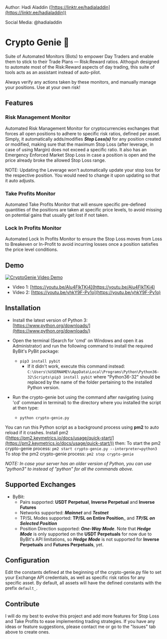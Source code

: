 Author: Hadi Aladdin ([https://linktr.ee/hadialaddin](https://linktr.ee/hadialaddin))

Social Media: @hadialaddin

# Crypto Genie 🧞

Suite of Automated Monitors (Bots) to empower Day Traders and enable them to stick to their Trade Plans — Risk:Reward ratios.
Althoguh designed to automate most of the Risk:Reward aspects of day trading, this suite of tools acts as an assistant instead of auto-pilot.

Always verify any actions taken by these monitors, and manually manage your positions. Use at your own risk!

## Features

### Risk Management Monitor
Automated Risk Management Monitor for cryptocurrencies exchanges that forces all open positions to adhere to specific risk ratios, defined per asset. Simply, it automatically adds/modifies _**Stop Loss(s)**_ for any position created or modified, making sure that the maximum Stop Loss (after leverage, in case of using Margin) does not exceed a specific ratio. It also has an Emergency Enforced Market Stop Loss in case a position is open and the price already broke the allowed Stop Loss range.

NOTE: Updating the Leverage won't automatically update your stop loss for the respective position. You would need to change it upon updating so that it auto adjusts.

### Take Profits Monitor
Automated Take Profits Monitor that will ensure specific pre-defined quantities of the positions are taken at specific price levels, to avoid missing on potential gains that usually get lost if not taken.

### Lock In Profits Monitor
Automated Lock In Profits Monitor to ensure the Stop Loss moves from Loss to Breakeven or In-Profit to avoid incurring losses once a position satisfies the price level conditions.

## Demo

[![CryptoGenie Video Demo](https://i.ibb.co/Y2m03CD/You-Tube-Player-Image.png)](https://youtu.be/Alu4FlkTKi4 "CryptoGenie Video Demo")


- Video 1: [https://youtu.be/Alu4FlkTKi4](https://youtu.be/Alu4FlkTKi4)
- Video 2: [https://youtu.be/yhkY9F-Py1o](https://youtu.be/yhkY9F-Py1o)

## Installation

- Install the latest version of Python 3: [https://www.python.org/downloads/](https://www.python.org/downloads/)
- Open the terminal (Search for 'cmd' on Windows and open it as Administrator) and run the following command to install the required ByBit's PyBit package:
  * `pip3 install pybit`
     - If it didn't work, execute this command instead: `C:\Users\%USERNAME%\AppData\Local\Programs\Python\Python36-32\Scripts\pip3 install pybit` where "Python36-32" should be replaced by the name of the folder pertaining to the installed Python version.

- Run the crypto-genie bot using the command after navigating (using 'cd' command in terminal) to the directory where you installed the script at then type:
  * `python crypto-genie.py`

You can run this Python script as a background process using **pm2** to auto reload if it crashes. Install pm2 ([https://pm2.keymetrics.io/docs/usage/quick-start/](https://pm2.keymetrics.io/docs/usage/quick-start/)) then:
To start the pm2 crypto-genie process: `pm2 start crypto-genie.py --interpreter=python3`
To stop the pm2 crypto-genie process: `pm2 stop crypto-genie`

_NOTE: In case your server has an older version of Python, you can use "python3" to instead of "python" for all the commands above._

## Supported Exchanges

- ByBit:
    - Pairs supported: **USDT Perpetual**, **Inverse Perpetual** and **Inverse Futures**
    - Networks supported: _**Mainnet**_ and _**Testnet**_
    - TP/SL Modes supported: **TP/SL on Entire Position**_ and _**TP/SL on Selected Position**_
    - Position Direction supported: _**One-Way Mode**_. Note that _**Hedge Mode**_ is only supported on the **USDT Perpetuals** for now due to ByBit's API limitations, so _**Hedge Mode**_ is not supported for **Inverse Perpetuals** and **Futures Perpetuals**, yet.

## Configuration

Edit the constants defined at the beginning of the crypto-genie.py file to set your Exchange API credentials, as well as specific risk ratios for any specific asset. By default, all assets will have the defined constants with the prefix `default_`.

## Contribute

I will do my best to evolve this project and add more features for Stop Loss and Take Profits to ease implementing trading strategies. If you have any ideas or feature suggestions, please contact me or go to the "Issues" tab above to create ones.
